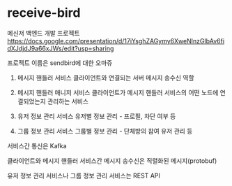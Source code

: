 # receive-bird
메신저 백엔드 개발 프로젝트
https://docs.google.com/presentation/d/17iYsghZAGymy6XweNlnzGIbAv6fidXJdjdJ9a66xJWs/edit?usp=sharing

프로젝트 이름은 sendbird에 대한 오마쥬

1. 메시지 핸들러 서비스
  클라이언트와 연결되는 서버
  메시지 송수신 역할
  
2. 메시지 핸들러 매니저 서비스
  클라이언트가 메시지 핸들러 서비스의 
  어떤 노드에 연결되었는지 관리하는 서비스
  
3. 유저 정보 관리 서비스
  유저별 정보 관리 - 프로필, 차단 여부 등
  
4. 그룹 정보 관리 서비스
  그룹별 정보 관리 - 단체방의 참여 유저 관리 등


서비스간 통신은 Kafka

클라이언트와 메시지 핸들러 서비스간 메시지 송수신은 직렬화된 메시지(protobuf)

유저 정보 관리 서비스나 그룹 정보 관리 서비스는 REST API


